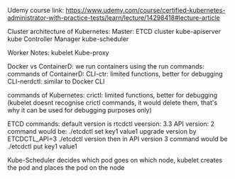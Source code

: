 Udemy course link: https://www.udemy.com/course/certified-kubernetes-administrator-with-practice-tests/learn/lecture/14298418#lecture-article

Cluster architecture of Kubernetes:
Master: 
ETCD cluster
kube-apiserver
kube Controller Manager
kube-scheduler

Worker Notes:
kubelet
Kube-proxy


Docker vs ContainerD:
we run containers using the run commands:
commands of ContainerD: 
CLI-ctr: limited functions, better for debugging
CLI-nerdctl: similar to Docker CLI

commands of Kubernetes: 
crictl: limited functions, better for debugging (kubelet doesnt recognise crictl commands, it would delete them, that's why it can be used for debugging purposes only)


ETCD commands:
default version is rtcdctl veersion: 3.3  API version: 2  command would be: ./etcdctl set key1 value1
upgrade version by ETCDCTL_API=3 ./etcdctl version  then in API version 3 command would be ./etcdctl put key1 value1


Kube-Scheduler decides which pod goes on which node, kubelet creates the pod and places the pod on the node

